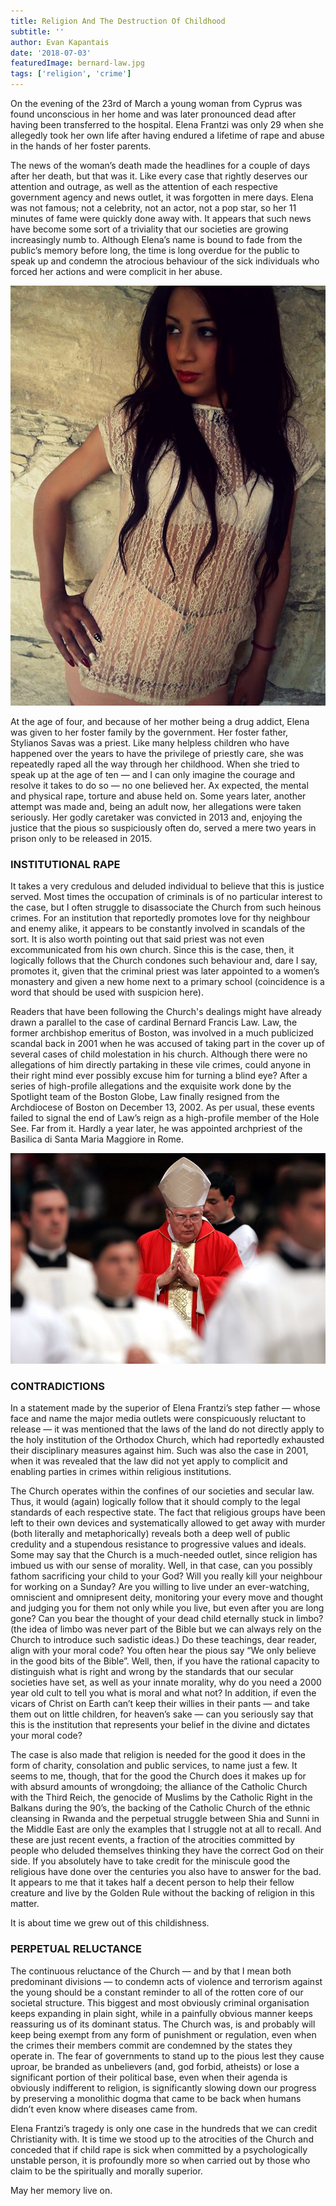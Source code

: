 ```yaml
---
title: Religion And The Destruction Of Childhood
subtitle: ''
author: Evan Kapantais
date: '2018-07-03'
featuredImage: bernard-law.jpg
tags: ['religion', 'crime']
---
```


On the evening of the 23rd of March a young woman from Cyprus was found unconscious in her home and was later pronounced dead after having been transferred to the hospital. Elena Frantzi was only 29 when she allegedly took her own life after having endured a lifetime of rape and abuse in the hands of her foster parents.

The news of the woman’s death made the headlines for a couple of days after her death, but that was it. Like every case that rightly deserves our attention and outrage, as well as the attention of each respective government agency and news outlet, it was forgotten in mere days. Elena was not famous; not a celebrity, not an actor, not a pop star, so her 11 minutes of fame were quickly done away with. It appears that such news have become some sort of a triviality that our societies are growing increasingly numb to. Although Elena’s name is bound to fade from the public’s memory before long, the time is long overdue for the public to speak up and condemn the atrocious behaviour of the sick individuals who forced her actions and were complicit in her abuse.

![Elena Frantzi / Facebook](elena-frantzi.jpg)

At the age of four, and because of her mother being a drug addict, Elena was given to her foster family by the government. Her foster father, Stylianos Savas was a priest. Like many helpless children who have happened over the years to have the privilege of priestly care, she was repeatedly raped all the way through her childhood. When she tried to speak up at the age of ten — and I can only imagine the courage and resolve it takes to do so — no one believed her. Ax expected, the mental and physical rape, torture and abuse held on. Some years later, another attempt was made and, being an adult now, her allegations were taken seriously. Her godly caretaker was convicted in 2013 and, enjoying the justice that the pious so suspiciously often do, served a mere two years in prison only to be released in 2015.

### INSTITUTIONAL RAPE

It takes a very credulous and deluded individual to believe that this is justice served. Most times the occupation of criminals is of no particular interest to the case, but I often struggle to disassociate the Church from such heinous crimes. For an institution that reportedly promotes love for thy neighbour and enemy alike, it appears to be constantly involved in scandals of the sort. It is also worth pointing out that said priest was not even excommunicated from his own church. Since this is the case, then, it logically follows that the Church condones such behaviour and, dare I say, promotes it, given that the criminal priest was later appointed to a women’s monastery and given a new home next to a primary school (coincidence is a word that should be used with suspicion here).

Readers that have been following the Church's dealings might have already drawn a parallel to the case of cardinal Bernard Francis Law. Law, the former archbishop emeritus of Boston, was involved in a much publicized scandal back in 2001 when he was accused of taking part in the cover up of several cases of child molestation in his church. Although there were no allegations of him directly partaking in these vile crimes, could anyone in their right mind ever possibly excuse him for turning a blind eye? After a series of high-profile allegations and the exquisite work done by the Spotlight team of the Boston Globe, Law finally resigned from the Archdiocese of Boston on December 13, 2002. As per usual, these events failed to signal the end of Law’s reign as a high-profile member of the Hole See. Far from it. Hardly a year later, he was appointed archpriest of the Basilica di Santa Maria Maggiore in Rome.

![Bernard Law / Joe Readle](bernard-law-01.jpg)

### CONTRADICTIONS

In a statement made by the superior of Elena Frantzi’s step father — whose face and name the major media outlets were conspicuously reluctant to release — it was mentioned that the laws of the land do not directly apply to the holy institution of the Orthodox Church, which had reportedly exhausted their disciplinary measures against him. Such was also the case in 2001, when it was revealed that the law did not yet apply to complicit and enabling parties in crimes within religious institutions.

The Church operates within the confines of our societies and secular law. Thus, it would (again) logically follow that it should comply to the legal standards of each respective state. The fact that religious groups have been left to their own devices and systematically allowed to get away with murder (both literally and metaphorically) reveals both a deep well of public credulity and a stupendous resistance to progressive values and ideals. Some may say that the Church is a much-needed outlet, since religion has imbued us with our sense of morality. Well, in that case, can you possibly fathom sacrificing your child to your God? Will you really kill your neighbour for working on a Sunday? Are you willing to live under an ever-watching, omniscient and omnipresent deity, monitoring your every move and thought and judging you for them not only while you live, but even after you are long gone? Can you bear the thought of your dead child eternally stuck in limbo? (the idea of limbo was never part of the Bible but we can always rely on the Church to introduce such sadistic ideas.) Do these teachings, dear reader, align with your moral code? You often hear the pious say “We only believe in the good bits of the Bible”. Well, then, if you have the rational capacity to distinguish what is right and wrong by the standards that our secular societies have set, as well as your innate morality, why do you need a 2000 year old cult to tell you what is moral and what not? In addition, if even the vicars of Christ on Earth can’t keep their willies in their pants — and take them out on little children, for heaven’s sake — can you seriously say that this is the institution that represents your belief in the divine and dictates your moral code?

The case is also made that religion is needed for the good it does in the form of charity, consolation and public services, to name just a few. It seems to me, though, that for the good the Church does it makes up for with absurd amounts of wrongdoing; the alliance of the Catholic Church with the Third Reich, the genocide of Muslims by the Catholic Right in the Balkans during the 90’s, the backing of the Catholic Church of the ethnic cleansing in Rwanda and the perpetual struggle between Shia and Sunni in the Middle East are only the examples that I struggle not at all to recall. And these are just recent events, a fraction of the atrocities committed by people who deluded themselves thinking they have the correct God on their side. If you absolutely have to take credit for the miniscule good the religious have done over the centuries you also have to answer for the bad. It appears to me that it takes half a decent person to help their fellow creature and live by the Golden Rule without the backing of religion in this matter.

It is about time we grew out of this childishness.

### PERPETUAL RELUCTANCE

The continuous reluctance of the Church — and by that I mean both predominant divisions — to condemn acts of violence and terrorism against the young should be a constant reminder to all of the rotten core of our societal structure. This biggest and most obviously criminal organisation keeps expanding in plain sight, while in a painfully obvious manner keeps reassuring us of its dominant status. The Church was, is and probably will keep being exempt from any form of punishment or regulation, even when the crimes their members commit are condemned by the states they operate in. The fear of governments to stand up to the pious lest they cause uproar, be branded as unbelievers (and, god forbid, atheists) or lose a significant portion of their political base, even when their agenda is obviously indifferent to religion, is significantly slowing down our progress by preserving a monolithic dogma that came to be back when humans didn’t even know where diseases came from.

Elena Frantzi’s tragedy is only one case in the hundreds that we can credit Christianity with. It is time we stood up to the atrocities of the Church and conceded that if child rape is sick when committed by a psychologically unstable person, it is profoundly more so when carried out by those who claim to be the spiritually and morally superior.

May her memory live on.
